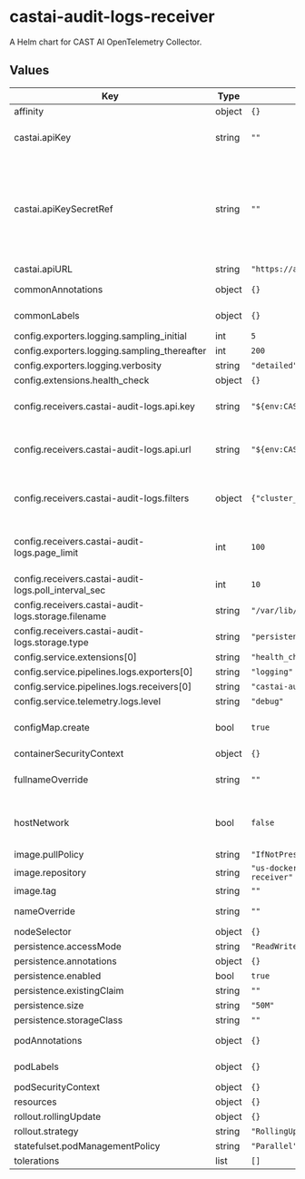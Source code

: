 # castai-audit-logs-receiver

A Helm chart for CAST AI OpenTelemetry Collector.

## Values

| Key | Type | Default | Description |
|-----|------|---------|-------------|
| affinity | object | `{}` |  |
| castai.apiKey | string | `""` | Token to be used for authorizing access to the CASTAI API. |
| castai.apiKeySecretRef | string | `""` | Name of secret with Token to be used for authorizing access to the API. apiKey and apiKeySecretRef are mutually exclusive. The referenced secret must provide the token in .data["CASTAI_API_KEY"]. |
| castai.apiURL | string | `"https://api.cast.ai"` | CASTAI public api url. |
| commonAnnotations | object | `{}` | Annotations to add to all resources. |
| commonLabels | object | `{}` | Labels to add to all resources. |
| config.exporters.logging.sampling_initial | int | `5` |  |
| config.exporters.logging.sampling_thereafter | int | `200` |  |
| config.exporters.logging.verbosity | string | `"detailed"` |  |
| config.extensions.health_check | object | `{}` |  |
| config.receivers.castai-audit-logs.api.key | string | `"${env:CASTAI_API_KEY}"` | Use CASTAI_API_KEY env variable to provide API Access Key. |
| config.receivers.castai-audit-logs.api.url | string | `"${env:CASTAI_API_URL}"` | Use CASTAI_API_URL env variable to override default API URL (https://api.cast.ai/). |
| config.receivers.castai-audit-logs.filters | object | `{"cluster_id":""}` | This optional parameters defines cluster id for which logs should be scraped. |
| config.receivers.castai-audit-logs.page_limit | int | `100` | This parameter defines the max number of records returned from the backend in one page. |
| config.receivers.castai-audit-logs.poll_interval_sec | int | `10` | This parameter defines poll cycle in seconds. |
| config.receivers.castai-audit-logs.storage.filename | string | `"/var/lib/otelcol/file_storage/audit_logs_poll_data.json"` |  |
| config.receivers.castai-audit-logs.storage.type | string | `"persistent"` |  |
| config.service.extensions[0] | string | `"health_check"` |  |
| config.service.pipelines.logs.exporters[0] | string | `"logging"` |  |
| config.service.pipelines.logs.receivers[0] | string | `"castai-audit-logs"` |  |
| config.service.telemetry.logs.level | string | `"debug"` |  |
| configMap.create | bool | `true` | Specifies whether a configMap should be created. |
| containerSecurityContext | object | `{}` |  |
| fullnameOverride | string | `""` | Override the release name used for the full names of resources. |
| hostNetwork | bool | `false` | Host networking requested for this pod. Use the host's network namespace. |
| image.pullPolicy | string | `"IfNotPresent"` |  |
| image.repository | string | `"us-docker.pkg.dev/castai-hub/library/audit-logs-receiver"` |  |
| image.tag | string | `""` |  |
| nameOverride | string | `""` | Override the name of the chart. |
| nodeSelector | object | `{}` |  |
| persistence.accessMode | string | `"ReadWriteOnce"` |  |
| persistence.annotations | object | `{}` |  |
| persistence.enabled | bool | `true` |  |
| persistence.existingClaim | string | `""` |  |
| persistence.size | string | `"50M"` |  |
| persistence.storageClass | string | `""` |  |
| podAnnotations | object | `{}` | Annotations to be added to pods. |
| podLabels | object | `{}` | Labels to be added to pods. |
| podSecurityContext | object | `{}` |  |
| resources | object | `{}` |  |
| rollout.rollingUpdate | object | `{}` |  |
| rollout.strategy | string | `"RollingUpdate"` |  |
| statefulset.podManagementPolicy | string | `"Parallel"` |  |
| tolerations | list | `[]` |  |